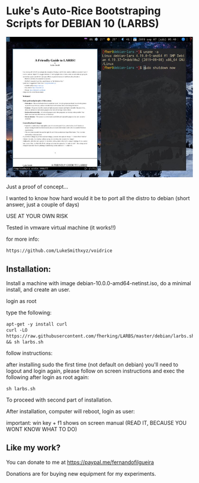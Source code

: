 # Luke's Auto-Rice Bootstraping Scripts for DEBIAN 10 (LARBS)
![alt text](https://raw.githubusercontent.com/fherking/LARBS/master/larbs-debian.jpg)

Just a proof of concept...

I wanted to know how hard would it be to port all the distro to debian (short answer, just a couple of days)

USE AT YOUR OWN RISK

Tested in vmware virtual machine (it works!!)

for more info: 

	https://github.com/LukeSmithxyz/voidrice

## Installation:

Install a machine with image debian-10.0.0-amd64-netinst.iso, do a minimal install, and create an user.

login as root

type the following:

	apt-get -y install curl
	curl -LO https://raw.githubusercontent.com/fherking/LARBS/master/debian/larbs.sh && sh larbs.sh
	
follow instructions:

after installing sudo the first time (not default on debian) you'll need to logout and login again, please follow on screen instructions and  exec the following after login as root again:

	sh larbs.sh
	
To proceed with second part of installation.	

After installation, computer will reboot, login as user:

important: win key + f1  shows on screen manual (READ IT, BECAUSE YOU WONT KNOW WHAT TO DO)

## Like my work?

You can donate to me at https://paypal.me/fernandofilgueira 

Donations are for buying new equipment for my experiments.
